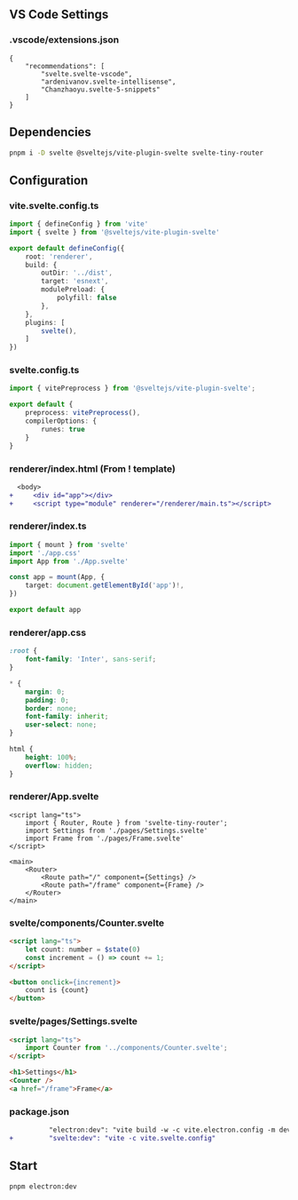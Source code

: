 ## VS Code Settings

### .vscode/extensions.json

```jsonc
{
    "recommendations": [
        "svelte.svelte-vscode",
        "ardenivanov.svelte-intellisense",
        "Chanzhaoyu.svelte-5-snippets"
    ]
}

```

## Dependencies
```bash
pnpm i -D svelte @sveltejs/vite-plugin-svelte svelte-tiny-router
```

## Configuration

### vite.svelte.config.ts

```typescript
import { defineConfig } from 'vite'
import { svelte } from '@sveltejs/vite-plugin-svelte'

export default defineConfig({
    root: 'renderer',
    build: {
        outDir: '../dist',
        target: 'esnext',
        modulePreload: {
            polyfill: false
        },
    },
    plugins: [
        svelte(),
    ]
})

```

### svelte.config.ts

```typescript
import { vitePreprocess } from '@sveltejs/vite-plugin-svelte';

export default {
    preprocess: vitePreprocess(),
    compilerOptions: {
        runes: true
    }
}

```

### renderer/index.html (From ! template)

```diff
  <body>
+     <div id="app"></div>
+     <script type="module" renderer="/renderer/main.ts"></script>

```

### renderer/index.ts

```typescript
import { mount } from 'svelte'
import './app.css'
import App from './App.svelte'

const app = mount(App, {
    target: document.getElementById('app')!,
})

export default app

```

### renderer/app.css

```css
:root {
    font-family: 'Inter', sans-serif;
}

* {
    margin: 0;
    padding: 0;
    border: none;
    font-family: inherit;
    user-select: none;
}

html {
    height: 100%;
    overflow: hidden;
}

```

### renderer/App.svelte

```svelte
<script lang="ts">
    import { Router, Route } from 'svelte-tiny-router';
    import Settings from './pages/Settings.svelte'
    import Frame from './pages/Frame.svelte'
</script>

<main>
    <Router>
        <Route path="/" component={Settings} />
        <Route path="/frame" component={Frame} />
    </Router>
</main>

```

### svelte/components/Counter.svelte

```html
<script lang="ts">
    let count: number = $state(0)
    const increment = () => count += 1;
</script>

<button onclick={increment}>
    count is {count}
</button>

```

### svelte/pages/Settings.svelte

```html
<script lang="ts">
    import Counter from '../components/Counter.svelte';
</script>

<h1>Settings</h1>
<Counter />
<a href="/frame">Frame</a>

```

### package.json

```diff
          "electron:dev": "vite build -w -c vite.electron.config -m development",
+ 		  "svelte:dev": "vite -c vite.svelte.config"
```

## Start

```bash
pnpm electron:dev
```
